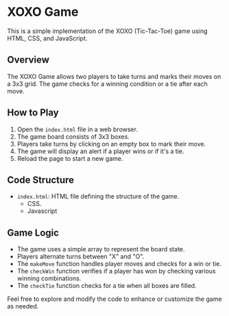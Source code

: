 # XOXO Game

This is a simple implementation of the XOXO (Tic-Tac-Toe) game using HTML, CSS, and JavaScript.

## Overview

The XOXO Game allows two players to take turns and marks their moves on a 3x3 grid. The game checks for a winning condition or a tie after each move.

## How to Play

1. Open the `index.html` file in a web browser.
2. The game board consists of 3x3 boxes.
3. Players take turns by clicking on an empty box to mark their move.
4. The game will display an alert if a player wins or if it's a tie.
5. Reload the page to start a new game.

## Code Structure

- `index.html`: HTML file defining the structure of the game.
    - CSS.
    - Javascript 

## Game Logic

- The game uses a simple array to represent the board state.
- Players alternate turns between "X" and "O".
- The `makeMove` function handles player moves and checks for a win or tie.
- The `checkWin` function verifies if a player has won by checking various winning combinations.
- The `checkTie` function checks for a tie when all boxes are filled.

Feel free to explore and modify the code to enhance or customize the game as needed.
